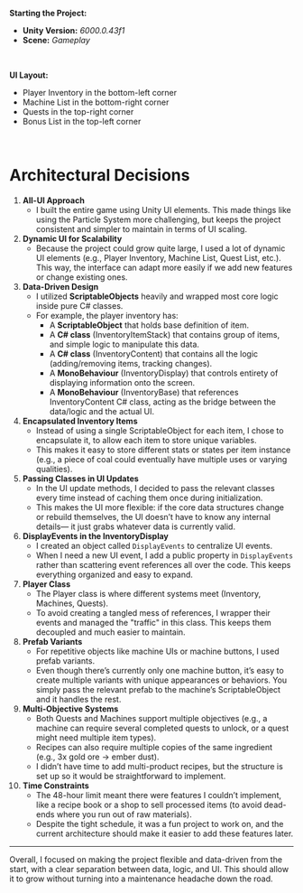 **Starting the Project:**
* **Unity Version:** *6000.0.43f1*
* **Scene:** *Gameplay*

</br>

**UI Layout:**
* Player Inventory in the bottom-left corner
* Machine List in the bottom-right corner
* Quests in the top-right corner
* Bonus List in the top-left corner
  
</br>

# Architectural Decisions
1. **All-UI Approach**
   * I built the entire game using Unity UI elements. This made things like using the Particle System more challenging, but keeps the project consistent and simpler to maintain in terms of UI scaling.
2. **Dynamic UI for Scalability**
   * Because the project could grow quite large, I used a lot of dynamic UI elements (e.g., Player Inventory, Machine List, Quest List, etc.). This way, the interface can adapt more easily if we add new features or change existing ones.
3. **Data-Driven Design**
   * I utilized **ScriptableObjects** heavily and wrapped most core logic inside pure C# classes.
   * For example, the player inventory has:
       * A **ScriptableObject** that holds base definition of item.
       * A **C# class** (InventoryItemStack) that contains group of items, and simple logic to manipulate this data.
       * A **C# class** (InventoryContent) that contains all the logic (adding/removing items, tracking changes).
       * A **MonoBehaviour** (InventoryDisplay) that controls entirety of displaying information onto the screen.
       * A **MonoBehaviour** (InventoryBase) that references InventoryContent C# class, acting as the bridge between the data/logic and the actual UI.
4. **Encapsulated Inventory Items**
   * Instead of using a single ScriptableObject for each item, I chose to encapsulate it, to allow each item to store unique variables.
   * This makes it easy to store different stats or states per item instance (e.g., a piece of coal could eventually have multiple uses or varying qualities).
5. **Passing Classes in UI Updates**
   * In the UI update methods, I decided to pass the relevant classes every time instead of caching them once during initialization.
   * This makes the UI more flexible: if the core data structures change or rebuild themselves, the UI doesn’t have to know any internal details— it just grabs whatever data is currently valid.
6. **DisplayEvents in the InventoryDisplay**
   * I created an object called `DisplayEvents` to centralize UI events.
   * When I need a new UI event, I add a public property in `DisplayEvents` rather than scattering event references all over the code. This keeps everything organized and easy to expand.
7. **Player Class**
   * The Player class is where different systems meet (Inventory, Machines, Quests).
   * To avoid creating a tangled mess of references, I wrapper their events and managed the "traffic" in this class. This keeps them decoupled and much easier to maintain.
8. **Prefab Variants**
   * For repetitive objects like machine UIs or machine buttons, I used prefab variants.
   * Even though there’s currently only one machine button, it’s easy to create multiple variants with unique appearances or behaviors. You simply pass the relevant prefab to the machine’s ScriptableObject and it handles the rest.
9. **Multi-Objective Systems**
   * Both Quests and Machines support multiple objectives (e.g., a machine can require several completed quests to unlock, or a quest might need multiple item types).
   * Recipes can also require multiple copies of the same ingredient (e.g., 3x gold ore → ember dust).
   * I didn’t have time to add multi-product recipes, but the structure is set up so it would be straightforward to implement.
10. **Time Constraints**
    * The 48-hour limit meant there were features I couldn’t implement, like a recipe book or a shop to sell processed items (to avoid dead-ends where you run out of raw materials).
    * Despite the tight schedule, it was a fun project to work on, and the current architecture should make it easier to add these features later.

***

Overall, I focused on making the project flexible and data-driven from the start, with a clear separation between data, logic, and UI. This should allow it to grow without turning into a maintenance headache down the road.
